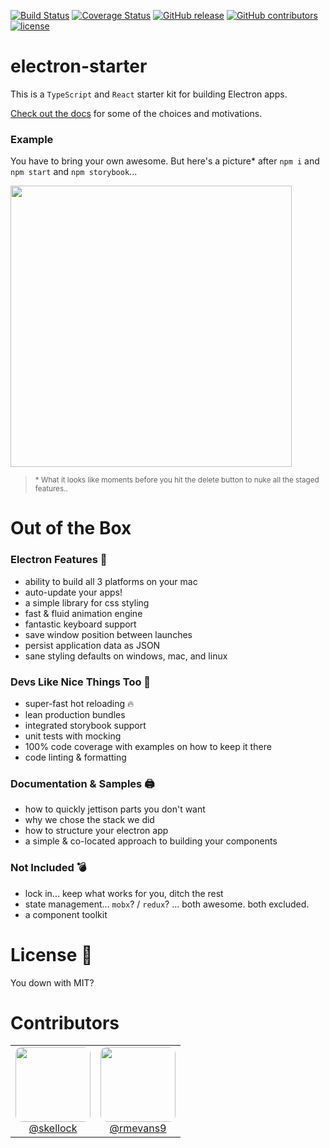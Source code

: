 [![Build Status](https://semaphoreci.com/api/v1/infinite-steve/electron-starter/branches/master/shields_badge.svg)](https://semaphoreci.com/infinite-steve/electron-starter)
[![Coverage Status](https://coveralls.io/repos/github/skellock/electron-starter/badge.svg)](https://coveralls.io/github/skellock/electron-starter)
[![GitHub release](https://img.shields.io/github/release/skellock/electron-starter.svg)]()
[![GitHub contributors](https://img.shields.io/github/contributors/skellock/electron-starter.svg)]()
[![license](https://img.shields.io/github/license/skellock/electron-starter.svg)]()

# electron-starter

This is a `TypeScript` and `React` starter kit for building Electron apps.

[Check out the docs](https://skellock.github.io/electron-starter) for some of the choices and motivations.


### Example

You have to bring your own awesome.  But here's a picture* after `npm i` and `npm start` and `npm storybook`...

<img src='./docs/demo.gif' width='450' />

><small>* What it looks like moments before you hit the delete button to nuke all the staged features..</small>


# Out of the Box

### Electron Features 💫

* ability to build all 3 platforms on your mac
* auto-update your apps!
* a simple library for css styling
* fast & fluid animation engine
* fantastic keyboard support
* save window position between launches
* persist application data as JSON
* sane styling defaults on windows, mac, and linux

### Devs Like Nice Things Too  🔨

* super-fast hot reloading 🔥
* lean production bundles
* integrated storybook support
* unit tests with mocking
* 100% code coverage with examples on how to keep it there
* code linting & formatting

### Documentation & Samples  🖨

* how to quickly jettison parts you don't want
* why we chose the stack we did
* how to structure your electron app
* a simple & co-located approach to building your components

### Not Included  💣

* lock in... keep what works for you, ditch the rest
* state management... `mobx`? / `redux`? ... both awesome.  both excluded.
* a component toolkit


# License  🎤 

You down with MIT? 


# Contributors

<table>
<tr>
  <td align='center'>
    <a href='https://github.com/skellock'><img src='https://avatars2.githubusercontent.com/u/68273?v=4&s=400' width='120' style='border-radius: 10px;' ><br>
    @skellock
    </a>
  </td>
  <td align='center'>
    <a href='https://github.com/rmevans9'><img src='https://avatars2.githubusercontent.com/u/14151327?v=4&s=400' width='120' style='border-radius: 10px;' ><br>
    @rmevans9
    </a>
  </td>
</tr>
</table>

<!-- 
Did i just use a <table> to do css layout? 
  
Yes. I believe I just did.  

👊





🎤

-->
